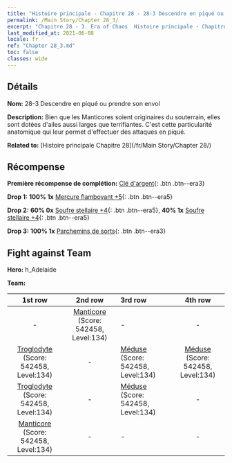 ```yaml
---
title: "Histoire principale - Chapitre 28 - 28-3 Descendre en piqué ou prendre son envol"
permalink: /Main Story/Chapter 28_3/
excerpt: "Chapitre 28 - 3. Era of Chaos  Histoire principale - Chapitre 28_3. 28-3 Descendre en piqué ou prendre son envol"
last_modified_at: 2021-06-08
locale: fr
ref: "Chapter 28_3.md"
toc: false
classes: wide
---
```


## Détails

 **Nom:** 28-3 Descendre en piqué ou prendre son envol

 **Description:** Bien que les Manticores soient originaires du souterrain, elles sont dotées d'ailes aussi larges que terrifiantes. C'est cette particularité anatomique qui leur permet d'effectuer des attaques en piqué.

 **Related to:** [Histoire principale Chapitre 28](/fr/Main Story/Chapter 28/)

## Récompense

 **Première récompense de complétion:** [Clé d'argent](/ItemsFR/con_693/){: .btn .btn--era3}

 **Drop 1:** **100% 1x** [Mercure flamboyant +5](/ItemsFR/mat_98/){: .btn .btn--era5}

 **Drop 2:** **60% 0x** [Soufre stellaire +4](/ItemsFR/mat_92/){: .btn .btn--era5}, **40% 1x** [Soufre stellaire +4](/ItemsFR/mat_92/){: .btn .btn--era5}

 **Drop 3:** **100% 1x** [Parchemins de sorts](/ItemsFR/con_694/){: .btn .btn--era3}


## Fight against Team
 **Hero:** h_Adelaide

 **Team:**


  | 1st row | 2nd row | 3rd row | 4th row |
  |:----:|:----:|:----|:----:|
  | - | [Manticore](/fr/units/Manticore/) (Score: 542458, Level:134)  | - | - |
  | [Troglodyte](/fr/units/Troglodyte/) (Score: 542458, Level:134)  | - | [Méduse](/fr/units/Medusa/) (Score: 542458, Level:134)  | [Méduse](/fr/units/Medusa/) (Score: 542458, Level:134)  |
  | [Troglodyte](/fr/units/Troglodyte/) (Score: 542458, Level:134)  | - | [Méduse](/fr/units/Medusa/) (Score: 542458, Level:134)  | - |
  | [Manticore](/fr/units/Manticore/) (Score: 542458, Level:134)  | - | - | - |


